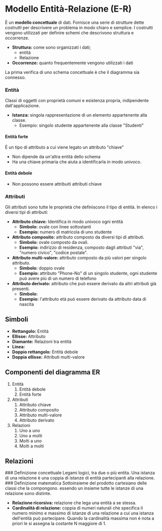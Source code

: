 <link href="styles.css" rel="stylesheet"></link>

# Modello Entità-Relazione (E-R)
È un **modello concettuale** di dati.
Fornisce una serie di strutture dette *costrutti* per descrivere un problema in modo chiaro e semplice. I costrutti vengono utilizzati per definire schemi che descrivono struttura e occorrenze.
- **Struttura:** come sono organizzati i dati;
  - entità
  - Relazione
- **Occorrenze:** quanto frequentemente vengono utilizzati i dati

La prima verifica di uno schema concettuale è che il diagramma sia connesso. 

### Entità
Classi di oggetti con proprietà comuni e esistenza propria, indipendente dall'applicazione. 
- **Istanza:** singola rappresentazione di un elemento appartenente alla classe.
  - Esempio: singolo studente appartenente alla classe "Studenti"

#### Entità forte
È un tipo di attributo a cui viene legato un attributo "chiave"
- Non dipende da un'altra entità dello schema
- Ha una chiave primaria che aiuta a identificarla in modo univoco. 

#### Entità debole
- Non possono essere attribuiti attributi chiave

### Attributi
Gli attributi sono tutte le proprietà che definiscono il tipo di entità. In elenco i diversi tipi di attributi:
- **Attributo chiave:** Identifica in modo univoco ogni entità
  - **Simbolo:** ovale con linee sottostanti
  - **Esempio:** numero di matricola di uno studente
- **Attributo composito:** attributo composto da diversi tipi di attributi.
  - **Simbolo:** ovale composto da ovali.
  - **Esempio:** indirizzo di residenza, composto dagli attributi "via", "numero civico", "codice postale".
- **Attributo multi-valore:** attributo composto da più valori per singolo attributo.
  - **Simbolo:** doppio ovale
  - **Esempio:** attributo "Phone-No" di un singolo studente, ogni studente può avere più di un numero di telefono
- **Attributo derivato:** attributo che può essere derivato da altri attributi già presenti.
  - **Simbolo:**
  - **Esempio:** l'attributo età può essere derivato da attributo data di nascita 

## Simboli
- **Rettangolo:** Entità
- **Ellisse:** Attributo
- **Diamante:** Relazioni tra entità
- **Linea:**
- **Doppio rettangolo:** Entità debole
- **Doppia ellisse:** Attributi multi-valore

## Componenti del diagramma ER
1. Entità
   1. Entità debole
   2. Entità forte
2. Attributi
   1. Attributo chiave
   2. Attributo composito
   3. Attributo multi-valore
   4. Attributo derivato
3. Relazioni
   1. Uno a uno
   2. Uno a molti
   3. Molti a uno
   4. Molti a molti

## Relazioni
### Definizione concettuale
Legami logici, tra due o più entita. Una istanza di una relazione è una coppia di istanze di entità partecipanti alla relazione.
### Definizione matematica
Sottoinsieme del prodotto cartesiano delle classi che la compongono. essendo un insieme tutte le istanze di una relazione sono distinte.
- **Relazione ricorsiva:** relazione che lega una entità a se stessa.
- **Cardinalità di relazione:** coppia di numeri naturali che specifica il numero minimo e massimo di istanze di una relazione a cui una istanza dell'entità può partecipare. Quando la cardinalità massima non è nota a priori le si assegna la costante N maggiore di 1. 
